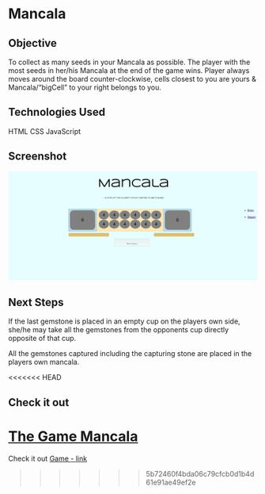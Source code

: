 # Mancala
## Objective
To collect as many seeds in your Mancala as possible. 
The player with the most seeds in her/his Mancala at the end of the game wins. 
Player always moves around the board counter-clockwise, 
cells closest to you are yours &  Mancala/“bigCell” to your right belongs to you. 

## Technologies Used
HTML
CSS
JavaScript

## Screenshot
![](Mancala_Pic.png)
## Next Steps
If the last gemstone is placed in an empty cup on the players own side, she/he may take all the gemstones from the opponents cup directly opposite of that cup. 

All the gemstones captured including the capturing stone are placed in the players own mancala.

<<<<<<< HEAD
## Check it out
<a href=“https://tiffeney.github.io/Mancala/“>The Game Mancala</a>
=======
Check it out
[Game - link](https://tiffeney.github.io/Mancala/)
>>>>>>> 5b72460f4bda06c79cfcb0d1b4d61e91ae49ef2e



